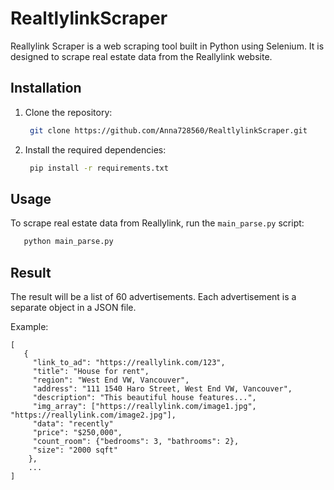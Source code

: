 # RealtlylinkScraper

Reallylink Scraper is a web scraping tool built in Python using Selenium. It is designed to scrape real estate data from the Reallylink website.

## Installation

1. Clone the repository:

   ```bash
    git clone https://github.com/Anna728560/RealtlylinkScraper.git
   ```

2. Install the required dependencies:

   ```bash
    pip install -r requirements.txt
   ```

## Usage

To scrape real estate data from Reallylink, run the `main_parse.py` script:

   ```bash
      python main_parse.py
   ```

## Result 

The result will be a list of 60 advertisements. Each advertisement is a separate object in a JSON file.

Example:

```
[
   {
     "link_to_ad": "https://reallylink.com/123",
     "title": "House for rent",
     "region": "West End VW, Vancouver",
     "address": "111 1540 Haro Street, West End VW, Vancouver",
     "description": "This beautiful house features...",
     "img_array": ["https://reallylink.com/image1.jpg", "https://reallylink.com/image2.jpg"],
     "data": "recently"
     "price": "$250,000",
     "count_room": {"bedrooms": 3, "bathrooms": 2},
     "size": "2000 sqft"
    },
    ...
]
```